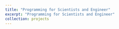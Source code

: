 ```yaml
---
title: "Programming for Scientists and Engineer"
excerpt: "Programming for Scientists and Engineer"
collection: projects
---
```



